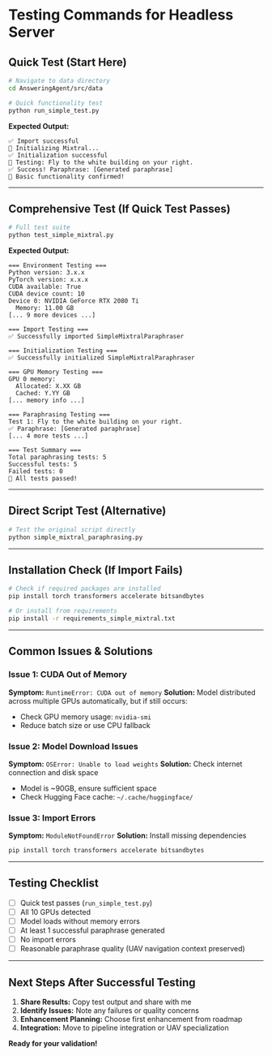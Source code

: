 # Testing Commands for Headless Server

## Quick Test (Start Here)

```bash
# Navigate to data directory
cd AnsweringAgent/src/data

# Quick functionality test
python run_simple_test.py
```

**Expected Output:**
```
✅ Import successful
🔄 Initializing Mixtral...
✅ Initialization successful
🔄 Testing: Fly to the white building on your right.
✅ Success! Paraphrase: [Generated paraphrase]
🎉 Basic functionality confirmed!
```

---

## Comprehensive Test (If Quick Test Passes)

```bash
# Full test suite
python test_simple_mixtral.py
```

**Expected Output:**
```
=== Environment Testing ===
Python version: 3.x.x
PyTorch version: x.x.x
CUDA available: True
CUDA device count: 10
Device 0: NVIDIA GeForce RTX 2080 Ti
  Memory: 11.00 GB
[... 9 more devices ...]

=== Import Testing ===
✅ Successfully imported SimpleMixtralParaphraser

=== Initialization Testing ===
✅ Successfully initialized SimpleMixtralParaphraser

=== GPU Memory Testing ===
GPU 0 memory:
  Allocated: X.XX GB
  Cached: Y.YY GB
[... memory info ...]

=== Paraphrasing Testing ===
Test 1: Fly to the white building on your right.
✅ Paraphrase: [Generated paraphrase]
[... 4 more tests ...]

=== Test Summary ===
Total paraphrasing tests: 5
Successful tests: 5
Failed tests: 0
🎉 All tests passed!
```

---

## Direct Script Test (Alternative)

```bash
# Test the original script directly
python simple_mixtral_paraphrasing.py
```

---

## Installation Check (If Import Fails)

```bash
# Check if required packages are installed
pip install torch transformers accelerate bitsandbytes

# Or install from requirements
pip install -r requirements_simple_mixtral.txt
```

---

## Common Issues & Solutions

### Issue 1: CUDA Out of Memory
**Symptom:** `RuntimeError: CUDA out of memory`
**Solution:** Model distributed across multiple GPUs automatically, but if still occurs:
- Check GPU memory usage: `nvidia-smi`
- Reduce batch size or use CPU fallback

### Issue 2: Model Download Issues
**Symptom:** `OSError: Unable to load weights`
**Solution:** Check internet connection and disk space
- Model is ~90GB, ensure sufficient space
- Check Hugging Face cache: `~/.cache/huggingface/`

### Issue 3: Import Errors
**Symptom:** `ModuleNotFoundError`
**Solution:** Install missing dependencies
```bash
pip install torch transformers accelerate bitsandbytes
```

---

## Testing Checklist

- [ ] Quick test passes (`run_simple_test.py`)
- [ ] All 10 GPUs detected
- [ ] Model loads without memory errors
- [ ] At least 1 successful paraphrase generated
- [ ] No import errors
- [ ] Reasonable paraphrase quality (UAV navigation context preserved)

---

## Next Steps After Successful Testing

1. **Share Results:** Copy test output and share with me
2. **Identify Issues:** Note any failures or quality concerns
3. **Enhancement Planning:** Choose first enhancement from roadmap
4. **Integration:** Move to pipeline integration or UAV specialization

**Ready for your validation!** 